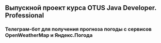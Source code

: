 ## Выпускной проект курса OTUS Java Developer. Professional

### Телеграм-бот для получения прогноза погоды с сервисов OpenWeatherMap и Яндекс.Погода